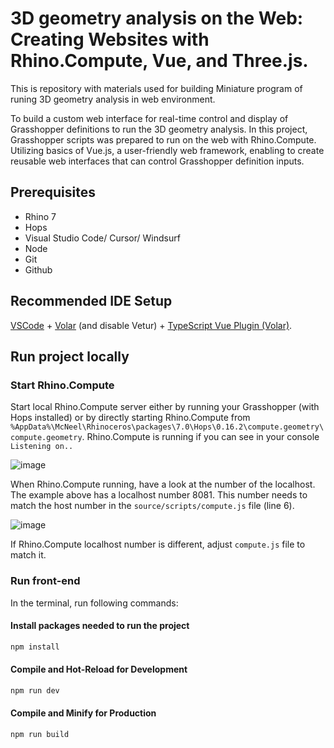 

# 3D geometry analysis on the Web: Creating Websites with Rhino.Compute, Vue, and Three.js. 

This is repository with materials used for building Miniature program of runing 3D geometry analysis in web environment. 

To build a custom web interface for real-time control and display of Grasshopper definitions to run the 3D geometry analysis. In this project, Grasshopper scripts was prepared to run on the web with Rhino.Compute. Utilizing basics of Vue.js, a user-friendly web framework, enabling to create reusable web interfaces that can control Grasshopper definition inputs. 



## Prerequisites
- Rhino 7
- Hops
- Visual Studio Code/ Cursor/ Windsurf
- Node
- Git
- Github


## Recommended IDE Setup

[VSCode](https://code.visualstudio.com/) + [Volar](https://marketplace.visualstudio.com/items?itemName=Vue.volar) (and disable Vetur) + [TypeScript Vue Plugin (Volar)](https://marketplace.visualstudio.com/items?itemName=Vue.vscode-typescript-vue-plugin).

 
## Run project locally


### Start Rhino.Compute

Start  local Rhino.Compute server either by running your Grasshopper (with Hops installed) or by directly starting Rhino.Compute from `%AppData%\McNeel\Rhinoceros\packages\7.0\Hops\0.16.2\compute.geometry\compute.geometry`. 
Rhino.Compute is running if you can see in your console `Listening on..`

![image](https://github.com/just-ajs/aectech-2024-kpf-ttcore-worskhop/assets/35227625/f41a0b9b-d4a8-4e07-9fdf-4051a14b02a8)

When Rhino.Compute running, have a look at the number of the localhost. The example above has a localhost number 8081. This number needs to match the host number in the `source/scripts/compute.js` file (line 6).


![image](https://github.com/just-ajs/aectech-2024-kpf-ttcore-worskhop/assets/35227625/85246a48-a91d-41e6-aaca-4654cabc79e4)

If Rhino.Compute localhost number is different, adjust `compute.js` file to match it. 


### Run front-end

In the terminal, run following commands:

#### Install packages needed to run the project

```sh
npm install
```

#### Compile and Hot-Reload for Development

```sh
npm run dev
```

#### Compile and Minify for Production

```sh
npm run build
```


